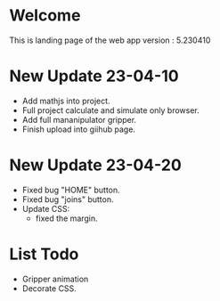 # Welcome
This is landing page of the web app
version : 5.230410
# New Update 23-04-10
- Add mathjs into project.
- Full project calculate and simulate only browser.
- Add full mananipulator gripper.
- Finish upload into giihub page.

# New Update 23-04-20
- Fixed bug "HOME" button.
- Fixed bug "joins" button.
- Update CSS:
    - fixed the margin.
# List Todo
- Gripper animation
- Decorate CSS.